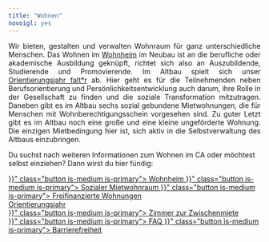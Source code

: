 ```yaml
---
title: "Wohnen"
novoigl: yes
---
```


<p style="text-align:justify">
Wir bieten, gestalten und verwalten Wohnraum für ganz unterschiedliche Menschen.
Das Wohnen im <a href="/wohnheim">Wohnheim</a> im Neubau ist an die berufliche oder akademische Ausbildung geknüpft, richtet
sich also an Auszubildende, Studierende und Promovierende.
Im Altbau spielt sich unser <a href="/orientierungsjahr">Orientierungsjahr falt*r</a> ab. Hier geht es für die
Teilnehmenden neben Berufsorientierung und Persönlichkeitsentwicklung auch darum, ihre Rolle in der Gesellschaft zu
finden und die soziale Transformation mitzutragen.
Daneben gibt es im Altbau sechs sozial gebundene Mietwohnungen, die für Menschen mit Wohnberechtigungsschein vorgesehen sind.
Zu guter Letzt gibt es im Altbau noch eine große und eine kleine ungeförderte Wohnung. Die einzigen Mietbedingung hier
ist, sich aktiv in die Selbstverwaltung des Altbaus einzubringen.
</p>

Du suchst nach weiteren Informationen zum Wohnen im CA oder möchtest selbst einziehen?
Dann wirst du hier fündig:

<div class="buttons is-centered">
    <a href="{{< relref "/wohnheim" >}}" class="button is-medium is-primary">
        <span class="icon">
            <i class="icon-home"></i>
        </span>
        <span>Wohnheim</span>
    </a>
    <a href="{{< relref "/sozialer_mietwohnraum" >}}" class="button is-medium is-primary">
        <span class="icon">
            <i class="icon-home"></i>
        </span>
        <span>Sozialer Mietwohnraum</span>
    </a>
    <a href="{{< relref "/freifinanzierte_wohnungen" >}}" class="button is-medium is-primary">
        <span class="icon">
            <i class="icon-home"></i>
        </span>
        <span>Freifinanzierte Wohnungen</span>
    </a>
</div>

<div class="buttons is-centered">
    <a href="https://faltr.de/" target="_blank" class="button is-medium is-primary">
        <span class="icon">
            <i class="icon-home"></i>
        </span>
        <span>Orientierungsjahr</span>
    </a>
</div>
<div class="buttons is-centered">
    <a href="{{< relref "/befristete_zimmer" >}}" class="button is-medium is-primary">
        <span class="icon">
            <i class="icon-home"></i>
        </span>
        <span>Zimmer zur Zwischenmiete</span>
    </a>
</div>

<div class="buttons is-centered">
    <a href="{{< relref "/faq" >}}" class="button is-medium is-primary">
        <span class="icon">
            <i class="icon-help"></i>
        </span>
        <span>FAQ</span>
    </a>
    <a href="{{< relref "/barrierefreiheit" >}}" class="button is-medium is-primary">
        <span class="icon">
            <i class="icon-wheelchair"></i>
        </span>
        <span>Barrierefreiheit</span>
    </a>
</div>
